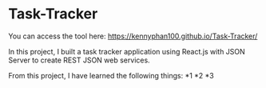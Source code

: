 # Task-Tracker

You can access the tool here: https://kennyphan100.github.io/Task-Tracker/

In this project, I built a task tracker application using React.js with JSON Server to create REST JSON web services.

From this project, I have learned the following things:
*1
*2
*3

